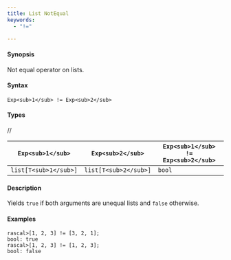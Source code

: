 ```yaml
---
title: List NotEqual
keywords:
  - "!="

---
```


#### Synopsis

Not equal operator on lists.

#### Syntax

`Exp<sub>1</sub> != Exp<sub>2</sub>`

#### Types

//

| `Exp<sub>1</sub>`     |  `Exp<sub>2</sub>`     | `Exp<sub>1</sub> != Exp<sub>2</sub>`  |
| --- | --- | --- |
| `list[T<sub>1</sub>]` |  `list[T<sub>2</sub>]` | `bool`                |


#### Description

Yields `true` if both arguments are unequal lists and `false` otherwise.

#### Examples


```rascal-shell
rascal>[1, 2, 3] != [3, 2, 1];
bool: true
rascal>[1, 2, 3] != [1, 2, 3];
bool: false
```


